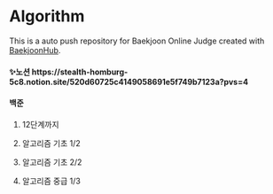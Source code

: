 # Algorithm
This is a auto push repository for Baekjoon Online Judge created with [BaekjoonHub](https://github.com/BaekjoonHub/BaekjoonHub).

<h4>✨노션</<h4>
https://stealth-homburg-5c8.notion.site/520d60725c4149058691e5f749b7123a?pvs=4

<h4>백준</h4>

  1. 12단계까지
  
  2. 알고리즘 기초 1/2 
  
  3. 알고리즘 기초 2/2 
  
  4. 알고리즘 중급 1/3
